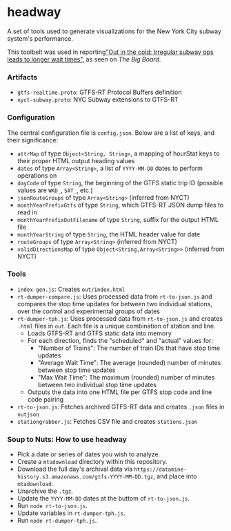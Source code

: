 # headway

A set of tools used to generate visualizations for the New York City
subway system's performance.

This toolbelt was used in reporting["Out in the cold: Irregular subway ops leads to longer wait times"](https://nybigboard.com/2018/02/15/out-in-the-cold-irregular-subway-ops-leads-to-longer-wait-times/), as seen on _The Big Board_.

### Artifacts

- `gtfs-realtime.proto`: GTFS-RT Protocol Buffers definition
- `nyct-subway.proto`: NYC Subway extensions to GTFS-RT

### Configuration

The central configuration file is `config.json`. Below are a list of
keys, and their significance:

- `attrMap` of type `Object<String, String>`, a mapping of hourStat keys
  to their proper HTML output heading values
- `dates` of type `Array<String>`, a list of `YYYY-MM-DD` dates to
  perform operations on
- `dayCode` of type `String`, the beginning of the GTFS static trip ID
  (possible values are `WKD_`, `SAT_`, etc.)
- `jsonRouteGroups` of type `Array<String>` (inferred from NYCT)
- `monthYearPrefixGtfs` of type `String`, which GTFS-RT JSON dump files
  to read in
- `monthYearPrefixOutFilename` of type `String`, suffix for the output
  HTML file
- `monthYearString` of type `String`, the HTML header value for date
- `routeGroups` of type `Array<String>` (inferred from NYCT)
- `validDirectionsMap` of type `Object<String,Array<String>>` (inferred
  from NYCT)

### Tools

- `index-gen.js`: Creates `out/index.html`
- `rt-dumper-compare.js`: Uses processed data from `rt-to-json.js` and
  compares the stop time updates for between two individual stations,
over the control and experimental groups of dates
- `rt-dumper-tph.js`: Uses processed data from `rt-to-json.js` and creates `.html` files in `out`. Each file is a unique combination of station and line.
  - Loads GTFS-RT and GTFS static data into memory
  - For each direction, finds the "scheduled" and "actual" values for:
    - "Number of Trains": The number of train IDs that have stop time
      updates
    - "Average Wait Time": The average (rounded) number of minutes
      between stop time updates
    - "Max Wait Time": The maximum (rounded) number of minutes between
      two individual stop time updates
  - Outputs the data into one HTML file per GTFS stop code and line code
    pairing
- `rt-to-json.js`: Fetches archived GTFS-RT data and creates `.json`
  files in `outjson`
- `stationgrabber.js`: Fetches CSV file and creates `stations.json`

### Soup to Nuts: How to use headway

- Pick a date or series of dates you wish to analyze.
- Create a `mtadownload` directory within this repository.
- Download the full day's archival data via `https://datamine-history.s3.amazonaws.com/gtfs-YYYY-MM-DD.tgz`, and place into `mtadownload`.
- Unarchive the `.tgz`.
- Update the `YYYY-MM-DD` dates at the buttom of `rt-to-json.js`.
- Run `node rt-to-json.js`.
- Update variables in `rt-dumper-tph.js`.
- Run `node rt-dumper-tph.js`.

